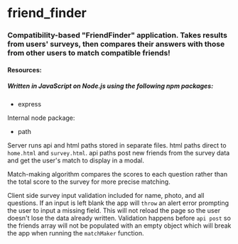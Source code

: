 # friend_finder
### Compatibility-based "FriendFinder" application. Takes results from users' surveys, then compares their answers with those from other users to match compatible friends!

#### Resources:
##### Written in JavaScript on Node.js using the following npm packages: 
* express 

Internal node package: 
* path

Server runs api and html paths stored in separate files. html paths direct to `home.html` and `survey.html`. api paths post new friends from the survey data and get the user's match to display in a modal.

Match-making algorithm compares the scores to each question rather than the total score to the survey for more precise matching.

Client side survey input validation included for name, photo, and all questions. If an input is left blank the app will `throw` an alert error prompting the user to input a missing field. This will not reload the page so the user doesn't lose the data already written. Validation happens before `api post` so the friends array will not be populated with an empty object which will break the app when running the `matchMaker` function.
